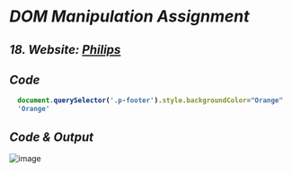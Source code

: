 # _DOM Manipulation Assignment_

## _18. Website: [Philips](https://www.philips.co.in/)_

## _Code_
<b>
  
```javascript
  document.querySelector('.p-footer').style.backgroundColor="Orange"
  'Orange'
```
</b>  


## _Code & Output_
![image](https://user-images.githubusercontent.com/91872149/193203700-20fa8356-09b3-4367-8dd3-5bb85e01a5fe.png)
